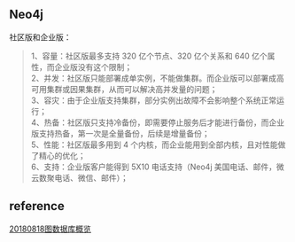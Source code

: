 ## Neo4j
社区版和企业版：  
> 1、容量：社区版最多支持 320 亿个节点、320 亿个关系和 640 亿个属性，而企业版没有这个限制；  
2、并发：社区版只能部署成单实例，不能做集群。而企业版可以部署成高可用集群或因果集群，从而可以解决高并发量的问题；  
3、容灾：由于企业版支持集群，部分实例出故障不会影响整个系统正常运行；  
4、热备：社区版只支持冷备份，即需要停止服务后才能进行备份，而企业版支持热备，第一次是全量备份，后续是增量备份；  
5、性能：社区版最多用到 4 个内核，而企业能用到全部内核，且对性能做了精心的优化；  
6、支持：企业版客户能得到 5X10 电话支持（Neo4j 美国电话、邮件，微云数聚电话、微信、邮件）；  

## reference
[20180818图数据库概览](https://zhuanlan.zhihu.com/p/42351039)  
